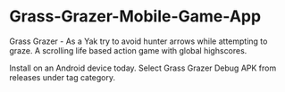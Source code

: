 # Grass-Grazer-Mobile-Game-App
Grass Grazer - As a Yak try to avoid hunter arrows while attempting to graze.  A scrolling life based action game with global highscores.


Install on an Android device today. Select Grass Grazer Debug APK from releases under tag category.
